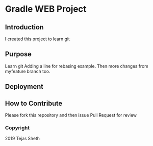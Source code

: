 #  Gradle WEB Project

## Introduction
I created this project to learn git
## Purpose
Learn git
Adding a line for rebasing example.
Then more changes from myfeature branch too.
## Deployment

## How to Contribute
Please fork this repository and then issue Pull Request for review
### Copyright

2019 Tejas Sheth
